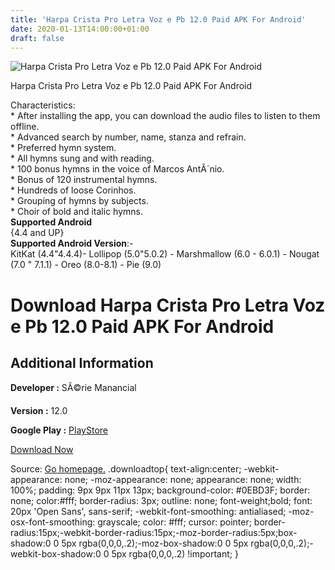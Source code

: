 ```yaml
---
title: 'Harpa Crista Pro Letra Voz e Pb 12.0 Paid APK For Android'
date: 2020-01-13T14:00:00+01:00
draft: false
---
```


![Harpa Crista Pro Letra Voz e Pb 12.0 Paid APK For Android](https://i1.wp.com/apkhome.net/wp-content/uploads/2020/01/Harpa-Crista-Pro-Letra-Voz-e-Pb-12.0-Paid.png "Harpa Crista Pro Letra Voz e Pb 12.0 Paid APK For Android")

  

Harpa Crista Pro Letra Voz e Pb 12.0 Paid APK For Android

Characteristics:  
\* After installing the app, you can download the audio files to listen to them offline.  
\* Advanced search by number, name, stanza and refrain.  
\* Preferred hymn system.  
\* All hymns sung and with reading.  
\* 100 bonus hymns in the voice of Marcos AntÃ´nio.  
\* Bonus of 120 instrumental hymns.  
\* Hundreds of loose Corinhos.  
\* Grouping of hymns by subjects.  
\* Choir of bold and italic hymns.  
**Supported Android**  
{4.4 and UP}  
**Supported Android Version**:-  
KitKat (4.4"4.4.4)- Lollipop (5.0"5.0.2) - Marshmallow (6.0 - 6.0.1) - Nougat (7.0 " 7.1.1) - Oreo (8.0-8.1) - Pie (9.0)

Download Harpa Crista Pro Letra Voz e Pb 12.0 Paid APK For Android
==================================================================

Additional Information
----------------------

**Developer :** SÃ©rie Manancial

**Version :** 12.0

**Google Play :** [PlayStore](https://play.google.com/store/apps/details?id=harpa.crista.corinhos.pro&hl=en)

  

[Download Now](https://store4app.co/post/harpa-crista-pro-letra-voz-e-pb-12-0-paid-apk-for-android_1578913586)

  
Source: [Go homepage.](https://store4app.co/post/harpa-crista-pro-letra-voz-e-pb-12-0-paid-apk-for-android_1578913586) .downloadtop{ text-align:center; -webkit-appearance: none; -moz-appearance: none; appearance: none; width: 100%; padding: 9px 9px 11px 13px; background-color: #0EBD3F; border: none; color:#fff; border-radius: 3px; outline: none; font-weight;bold; font: 20px 'Open Sans', sans-serif; -webkit-font-smoothing: antialiased; -moz-osx-font-smoothing: grayscale; color: #fff; cursor: pointer; border-radius:15px;-webkit-border-radius:15px;-moz-border-radius:5px;box-shadow:0 0 5px rgba(0,0,0,.2);-moz-box-shadow:0 0 5px rgba(0,0,0,.2);-webkit-box-shadow:0 0 5px rgba(0,0,0,.2) !important; }